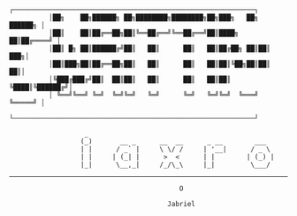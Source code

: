               ┌─────────────────────────────────────────────────────────────┐
              │██╗    ██╗██████╗ ██╗████████╗████████╗██╗███╗   ██╗ ██████╗ │
              │██║    ██║██╔══██╗██║╚══██╔══╝╚══██╔══╝██║████╗  ██║██╔════╝ │
              │██║ █╗ ██║██████╔╝██║   ██║      ██║   ██║██╔██╗ ██║██║  ███╗│
              │██║███╗██║██╔══██╗██║   ██║      ██║   ██║██║╚██╗██║██║   ██║│
              │╚███╔███╔╝██║  ██║██║   ██║      ██║   ██║██║ ╚████║╚██████╔╝│
              │ ╚══╝╚══╝ ╚═╝  ╚═╝╚═╝   ╚═╝      ╚═╝   ╚═╝╚═╝  ╚═══╝ ╚═════╝ │
              └─────────────────────────────────────────────────────────────┘

                       _                                               
                      (_)       __ _      __  __      _ __        ___  
                      | |      / _` |     \ \/ /     | '__|      / _ \ 
                      | |     | (_| |      >  <      | |        | (_) |
                      |_|      \__,_|     /_/\_\     |_|         \___/ 


---------------------------------------------------------------------------------------------


                                               O            

                                            Jabriel


